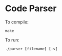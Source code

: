Code Parser
=====================

To compile:

```make ```

To run:

```./parser [filename] [-v] ```